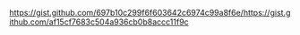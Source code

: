 https://gist.github.com/697b10c299f6f603642c6974c99a8f6e/https://gist.github.com/af15cf7683c504a936cb0b8accc11f9c
